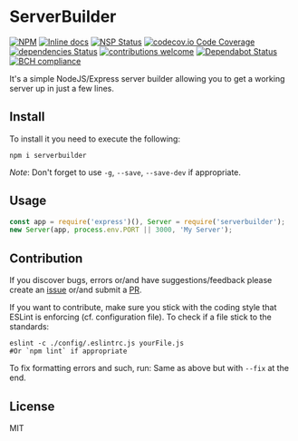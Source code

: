 # ServerBuilder
[![NPM](https://nodei.co/npm/serverbuilder.png)](https://nodei.co/npm/serverbuilder/)
[![Inline docs](http://inch-ci.org/github/Berkmann18/ServerBuilder.svg?branch=master)](http://inch-ci.org/github/Berkmann18/ServerBuilder)
[![NSP Status](https://nodesecurity.io/orgs/berkmann18/projects/ea369eec-8c46-4ad6-903c-739aa66d006a/badge)](https://nodesecurity.io/orgs/berkmann18/projects/ea369eec-8c46-4ad6-903c-739aa66d006a)
[![codecov.io Code Coverage](https://img.shields.io/codecov/c/github/Berkmann18/ServerBuilder.svg?maxAge=2592000)](https://codecov.io/github/Berkmann18/ServerBuilder?branch=master)
[![dependencies Status](https://david-dm.org/Berkmann18/ServerBuilder/status.svg)](https://david-dm.org/Berkmann18/ServerBuilder)
[![contributions welcome](https://img.shields.io/badge/contributions-welcome-brightgreen.svg?style=flat)](https://github.com/Berkmann18/ServerBuilder/issues)
[![Dependabot Status](https://api.dependabot.com/badges/status?host=github&identifier=115825259)](https://dependabot.com)
[![BCH compliance](https://bettercodehub.com/edge/badge/Berkmann18/ServerBuilder?branch=master)](https://bettercodehub.com/)

It's a simple NodeJS/Express server builder allowing you to get a working server up in just a few lines.

## Install
To install it you need to execute the following:
```cli
npm i serverbuilder
```

_Note_: Don't forget to use `-g`, `--save`, `--save-dev` if appropriate.

## Usage
```js
const app = require('express')(), Server = require('serverbuilder');
new Server(app, process.env.PORT || 3000, 'My Server');
```

## Contribution
If you discover bugs, errors or/and have suggestions/feedback please create an [issue](http://github.com/Berkmann18/ServerBuilder/issues) or/and submit a [PR](http://github.com/Berkmann18/ServerBuilder/pulls).

If you want to contribute, make sure you stick with the coding style that ESLint is enforcing (cf. configuration file).
To check if a file stick to the standards:
```cli
eslint -c ./config/.eslintrc.js yourFile.js
#Or `npm lint` if appropriate
```
To fix formatting errors and such, run:
Same as above but with `--fix` at the end.
## License
MIT
